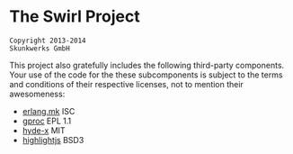 # The Swirl Project

    Copyright 2013-2014
    Skunkwerks GmbH

This project also gratefully includes the following third-party components. Your
use of the code for the these subcomponents is subject to the terms and
conditions of their respective licenses, not to mention their awesomeness:

- [erlang.mk](https://github.com/extend/erlang.mk) ISC
- [gproc](https://github.com/uwiger/gproc) EPL 1.1
- [hyde-x](https://github.com/zyro/hyde-x) MIT
- [highlightjs](https://highlightjs.org/) BSD3

